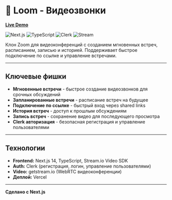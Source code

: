 # 🎥 Loom - Видеозвонки

**[Live Demo](https://loom.dmitri-server.ru/)**

![Next.js](https://img.shields.io/badge/Next.js-14-black) ![TypeScript](https://img.shields.io/badge/TypeScript-5.0-blue) ![Clerk](https://img.shields.io/badge/Clerk-Auth-purple) ![Stream](https://img.shields.io/badge/Stream.io-Video-blue)

Клон Zoom для видеоконференций с созданием мгновенных встреч, расписанием, записью и историей. Поддерживает быстрое подключение по ссылке и управление встречами.

---

## Ключевые фишки

- **Мгновенные встречи** - быстрое создание видеозвонков для срочных обсуждений
- **Запланированные встречи** - расписание встреч на будущее
- **Подключение по ссылке** - быстрый вход через shared links
- **История встреч** - доступ к прошлым обсуждениям
- **Запись встреч** - сохранение видео для последующего просмотра
- **Clerk авторизация** - безопасная регистрация и управление пользователями

---

## Технологии

- **Frontend:** Next.js 14, TypeScript, Stream.io Video SDK
- **Auth:** Clerk (регистрация, логин, управление пользователями)
- **Video:** getstream.io (WebRTC видеоконференции)
- **Деплой:** Vercel

---

**Сделано с Next.js**

